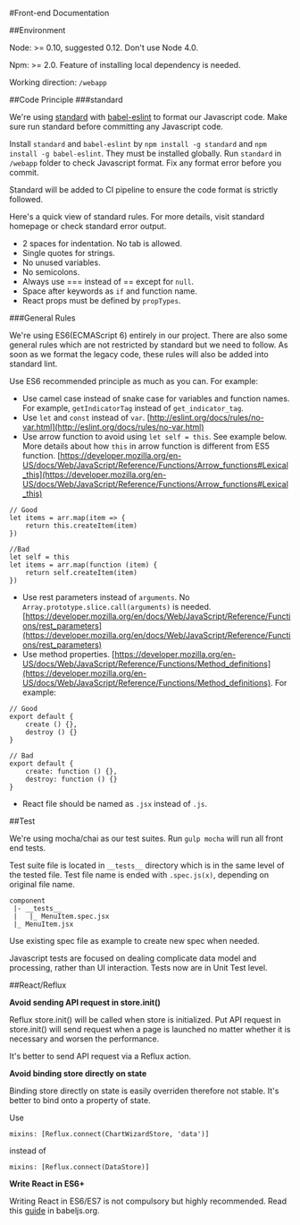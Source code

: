 #Front-end Documentation

##Environment

Node: >= 0.10, suggested 0.12. Don't use Node 4.0.

Npm: >= 2.0. Feature of installing local dependency is needed.

Working direction: `/webapp`

##Code Principle
###standard

We're using [standard](https://github.com/feross/standard) with [babel-eslint](https://github.com/babel/babel-eslint) to format our Javascript code. Make sure run standard before committing any Javascript code.

Install `standard` and `babel-eslint` by `npm install -g standard` and `npm install -g babel-eslint`. They must be installed globally. Run `standard` in `/webapp` folder to check Javascript format. Fix any format error before you commit.

Standard will be added to CI pipeline to ensure the code format is strictly followed.

Here's a quick view of standard rules. For more details, visit standard homepage or check standard error output.

* 2 spaces for indentation. No tab is allowed.
* Single quotes for strings.
* No unused variables.
* No semicolons.
* Always use === instead of == except for `null`.
* Space after keywords as `if` and function name.
* React props must be defined by `propTypes`.

###General Rules

We're using ES6(ECMAScript 6) entirely in our project. There are also some general rules which are not restricted by standard but we need to follow. As soon as we format the legacy code, these rules will also be added into standard lint.

Use ES6 recommended principle as much as you can. For example:

* Use camel case instead of snake case for variables and function names. For example, `getIndicatorTag` instead of `get_indicator_tag`.
* Use `let` and `const` instead of `var`. [http://eslint.org/docs/rules/no-var.html](http://eslint.org/docs/rules/no-var.html)
* Use arrow function to avoid using `let self = this`. See example below. More details about how `this` in arrow function is different from ES5 function. [https://developer.mozilla.org/en-US/docs/Web/JavaScript/Reference/Functions/Arrow_functions#Lexical_this](https://developer.mozilla.org/en-US/docs/Web/JavaScript/Reference/Functions/Arrow_functions#Lexical_this)

```
// Good
let items = arr.map(item => {
	return this.createItem(item)
})

//Bad
let self = this
let items = arr.map(function (item) {
	return self.createItem(item)
})
```

* Use rest parameters instead of `arguments`. No `Array.prototype.slice.call(arguments)` is needed. [https://developer.mozilla.org/en/docs/Web/JavaScript/Reference/Functions/rest_parameters](https://developer.mozilla.org/en/docs/Web/JavaScript/Reference/Functions/rest_parameters)
* Use method properties. [https://developer.mozilla.org/en-US/docs/Web/JavaScript/Reference/Functions/Method_definitions](https://developer.mozilla.org/en-US/docs/Web/JavaScript/Reference/Functions/Method_definitions). For example:

```
// Good
export default {
	create () {},
	destroy () {}
}

// Bad
export default {
	create: function () {},
	destroy: function () {}
}
```

* React file should be named as `.jsx` instead of `.js`.


##Test

We're using mocha/chai as our test suites. Run `gulp mocha` will run all front end tests.

Test suite file is located in `__tests__` directory which is in the same level of the tested file. Test file name is ended with `.spec.js(x)`, depending on original file name.

```
component
 |- __tests__
 |   |_ MenuItem.spec.jsx
 |_ MenuItem.jsx

```

Use existing spec file as example to create new spec when needed.

Javascript tests are focused on dealing complicate data model and processing, rather than UI interaction. Tests now are in Unit Test level.

##React/Reflux

**Avoid sending API request in store.init()**

Reflux store.init() will be called when store is initialized. Put API request in store.init() will send request when a page is launched no matter whether it is necessary and worsen the performance.

It's better to send API request via a Reflux action.

**Avoid binding store directly on state**

Binding store directly on state is easily overriden therefore not stable. It's better to bind onto a property of state.

Use

`mixins: [Reflux.connect(ChartWizardStore, 'data')]`

instead of 

`mixins: [Reflux.connect(DataStore)]`

**Write React in ES6+**

Writing React in ES6/ES7 is not compulsory but highly recommended. Read this [guide](http://babeljs.io/blog/2015/06/07/react-on-es6-plus/) in babeljs.org.
